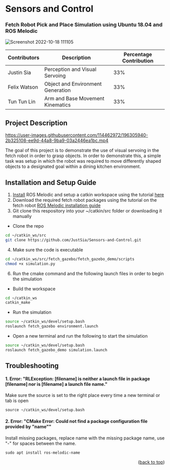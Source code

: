 <a name="readme-top"></a>
# Sensors and Control
### **Fetch Robot Pick and Place Simulation using Ubuntu 18.04 and ROS Melodic**
![Screenshot 2022-10-18 111105](https://user-images.githubusercontent.com/114462972/196306266-876cbc99-95ba-4eff-8eec-b6b92747ec01.png)
 

| Contributors  | Description   | Percentage Contribution |
| ------------- | ------------- | ----------------------- | 
| Justin Sia    | Perception and Visual Servoing  | 33%                     |
| Felix Watson  | Object and Environment Generation  | 33%                     |
| Tun Tun Lin  | Arm and Base Movement Kinematics | 33%                     |
 
 ## Project Description
 
https://user-images.githubusercontent.com/114462972/196305940-2b325108-ee9d-44a8-9ba9-03a2446ea1bc.mp4

The goal of this project is to demonstrate the use of visual servoing in the fetch robot in order to grasp objects. In order to demonstrate this, a simple task was setup in which the robot was required to move differently shaped objects to a designated goal within a dining kitchen environment. 
 
 ## Installation and Setup Guide
 1. [Install](http://wiki.ros.org/melodic/Installation/Ubuntu) ROS Melodic and setup a catkin workspace using the tutorial [here](http://wiki.ros.org/catkin/Tutorials/create_a_workspace)
 2. Download the required fetch robot packages using the tutorial on the fetch robot [ROS Melodic installation guide](https://docs.fetchrobotics.com/indigo_to_melodic.html)
 3. Git clone this respository into your ~/catkin/src folder or downloading it manually
 * Clone the repo
 ```sh
 cd ~/catkin_ws/src
 git clone https://github.com/JustSia/Sensors-and-Control.git
 ```
 4. Make sure the code is executable
 ```sh
 cd ~/catkin_ws/src/fetch_gazebo/fetch_gazebo_demo/scripts
 chmod +x simulation.py
 ```
 6. Run the cmake command and the following launch files in order to begin the simulation
 * Build the workspace
 ```sh
 cd ~/catkin_ws
 catkin_make
 ```
 * Run the simulation
 ```sh
 source ~/catkin_ws/devel/setup.bash
 roslaunch fetch_gazebo environment.launch 
 ```
 * Open a new terminal and run the following to start the simulation
 ```sh
 source ~/catkin_ws/devel/setup.bash
 roslaunch fetch_gazebo_demo simulation.launch  
 ```
 ## Troubleshooting
 #### 1. Error: "RLException: [filename] is neither a launch file in package [filename] nor is [filename] a launch file name."
 Make sure the source is set to the right place every time a new terminal or tab is open
 ```
 source ~/catkin_ws/devel/setup.bash
 ```
 
 #### 2. Error: "CMake Error: Could not find a package configuration file provided by "name""
 Install missing packages, replace name with the missing package name, use "-" for spaces between the name.
 ```
 sudo apt install ros-melodic-name
 ```
 

<p align="right">(<a href="#readme-top">back to top</a>)</p>
